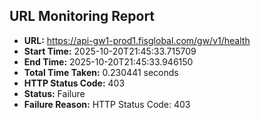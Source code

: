 ## URL Monitoring Report

- **URL:** https://api-gw1-prod1.fisglobal.com/gw/v1/health
- **Start Time:** 2025-10-20T21:45:33.715709
- **End Time:** 2025-10-20T21:45:33.946150
- **Total Time Taken:** 0.230441 seconds
- **HTTP Status Code:** 403
- **Status:** Failure
- **Failure Reason:** HTTP Status Code: 403
